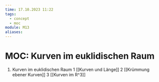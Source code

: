 ```yaml
---
time: 17.10.2023 11:22
tags:
  - concept
  - moc
module: M13
aliases:
---
```

# MOC: Kurven im euklidischen Raum

1. Kurven im euklidischen Raum
    1 [[Kurven und Länge]]
    2 [[Krümmung ebener Kurven]]
    3 [[Kurven im R^3]]
    